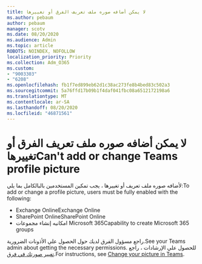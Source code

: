 ```yaml
---
title: لا يمكن أضافه صوره ملف تعريف الفرق أو تغييرها
ms.author: pebaum
author: pebaum
manager: scotv
ms.date: 08/20/2020
ms.audience: Admin
ms.topic: article
ROBOTS: NOINDEX, NOFOLLOW
localization_priority: Priority
ms.collection: Adm_O365
ms.custom:
- "9003303"
- "6208"
ms.openlocfilehash: fb1f7ed899eb62d1c38ac273fe8b4bed83c502a3
ms.sourcegitcommit: 5a76ffd17b09b1f4daf041fbc08a6512172198a6
ms.translationtype: MT
ms.contentlocale: ar-SA
ms.lasthandoff: 08/20/2020
ms.locfileid: "46871561"
---
```

# <a name="cant-add-or-change-teams-profile-picture"></a><span data-ttu-id="2bae8-102">لا يمكن أضافه صوره ملف تعريف الفرق أو تغييرها</span><span class="sxs-lookup"><span data-stu-id="2bae8-102">Can't add or change Teams profile picture</span></span>

<span data-ttu-id="2bae8-103">لأضافه صوره ملف تعريف أو تغييرها ، يجب تمكين المستخدمين بالبالكامل بما يلي:</span><span class="sxs-lookup"><span data-stu-id="2bae8-103">To add or change a profile picture, users must be fully enabled with the following:</span></span>

- <span data-ttu-id="2bae8-104">Exchange Online</span><span class="sxs-lookup"><span data-stu-id="2bae8-104">Exchange Online</span></span>
- <span data-ttu-id="2bae8-105">SharePoint Online</span><span class="sxs-lookup"><span data-stu-id="2bae8-105">SharePoint Online</span></span>
- <span data-ttu-id="2bae8-106">امكانيه إنشاء مجموعات Microsoft 365</span><span class="sxs-lookup"><span data-stu-id="2bae8-106">Capability to create Microsoft 365 groups</span></span>

<span data-ttu-id="2bae8-107">راجع مسؤول الفرق لديك حول الحصول علي الأذونات الضرورية.</span><span class="sxs-lookup"><span data-stu-id="2bae8-107">See your Teams admin about getting the necessary permissions.</span></span> <span data-ttu-id="2bae8-108">للحصول علي الإرشادات ، راجع [تغيير صورتك في فرق](https://support.microsoft.com/office/change-your-picture-in-teams-7a711943-9248-420e-b814-c071aa8d9b9c).</span><span class="sxs-lookup"><span data-stu-id="2bae8-108">For instructions, see [Change your picture in Teams](https://support.microsoft.com/office/change-your-picture-in-teams-7a711943-9248-420e-b814-c071aa8d9b9c).</span></span>
